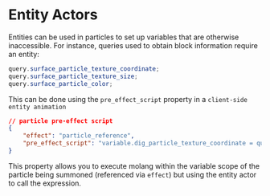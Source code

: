 # Entity Actors

Entities can be used in particles to set up variables that are otherwise inaccessible. For instance, queries used to obtain block information require an entity:

```c#
query.surface_particle_texture_coordinate;
query.surface_particle_texture_size; 
query.surface_particle_color;
```

This can be done using the `pre_effect_script` property in a `client-side entity animation`

```json
// particle pre-effect script
{
    "effect": "particle_reference",
    "pre_effect_script": "variable.dig_particle_texture_coordinate = query.surface_particle_texture_coordinate; variable.dig_particle_texture_size = query.surface_particle_texture_size;"
}
```

This property allows you to execute molang within the variable scope of the particle being summoned (referenced via `effect`) but using the entity actor to call the expression.